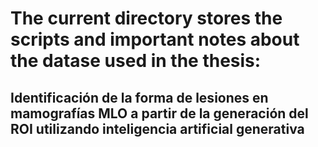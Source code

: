 # The current directory stores the scripts and important notes about the datase used in the thesis:
## Identificación de la forma de lesiones en mamografías MLO a partir de la generación del ROI utilizando inteligencia artificial generativa
